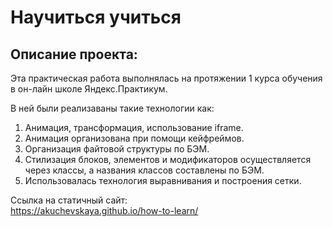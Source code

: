 # **Научиться учиться**

## Описание проекта:  
Эта практическая работа выполнялась на протяжении 1 курса обучения в он-лайн школе Яндекс.Практикум. 

В ней были реализаваны такие технологии как:
1. Анимация, трансформация, использование iframe.  
2. Анимация организована при помощи кейфреймов.  
3. Организация файтовой структуры по БЭМ.  
4. Стилизация блоков, элементов и модификаторов осуществляется через классы, а названия классов составлены по БЭМ.  
5. Использовалась технология выравнивания и построения сетки.  

Ссылка на статичный сайт:  
https://akuchevskaya.github.io/how-to-learn/
